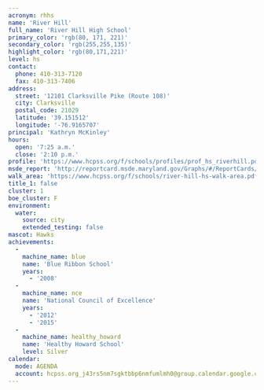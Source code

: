```yaml
---
acronym: rhhs
name: 'River Hill'
full_name: 'River Hill High School'
primary_color: 'rgb(80, 171, 221)'
secondary_color: 'rgb(255,255,135)'
highlight_color: 'rgb(80,171,221)'
level: hs
contact:
  phone: 410-313-7120
  fax: 410-313-7406
address:
  street: '12101 Clarksville Pike (Route 108)'
  city: Clarksville
  postal_code: 21029
  latitude: '39.151512'
  longitude: '-76.9165707'
principal: 'Kathryn McKinley'
hours:
  open: '7:25 a.m.'
  close: '2:10 p.m.'
profile: 'https://www.hcpss.org/f/schools/profiles/prof_hs_riverhill.pdf'
msde_report: 'http://reportcard.msde.maryland.gov/Graphs/#/ReportCards/ReportCardSchool/1//1/13/0524/'
walk_area: 'https://www.hcpss.org/f/schools/river-hill-hs-walk-area.pdf'
title_1: false
cluster: 1
boe_cluster: F
environment:
  water:
    source: city
    extended_testing: false
mascot: Hawks
achievements:
  -
    machine_name: blue
    name: 'Blue Ribbon School'
    years:
      - '2008'
  -
    machine_name: nce
    name: 'National Council of Excellence'
    years:
      - '2012'
      - '2015'
  -
    machine_name: healthy_howard
    name: 'Healthy Howard School'
    level: Silver
calendar:
  mode: AGENDA
  account: hcpss.org_j43rs5nm7sgktbbp6nmfumlmh0@group.calendar.google.com
---
```

